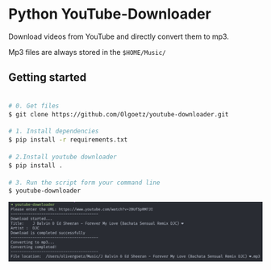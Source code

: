 # Python YouTube-Downloader

Download videos from YouTube and directly convert them to mp3.

Mp3 files are always stored in the `$HOME/Music/`

## Getting started

```bash

# 0. Get files
$ git clone https://github.com/Olgoetz/youtube-downloader.git

# 1. Install dependencies
$ pip install -r requirements.txt

# 2.Install youtube downloader
$ pip install .

# 3. Run the script form your command line
$ youtube-downloader
```

![picuture](youtube-downloader.png)